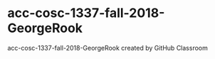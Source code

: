 # acc-cosc-1337-fall-2018-GeorgeRook
acc-cosc-1337-fall-2018-GeorgeRook created by GitHub Classroom
